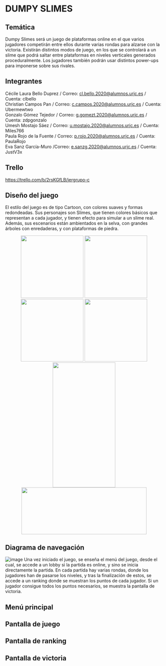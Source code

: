 # DUMPY SLIMES

## Temática
Dumpy Slimes será un juego de plataformas online en el que varios jugadores competirán entre ellos durante varias rondas para alzarse con la victoria. 
Existirán distintos modos de juego, en los que se controlará a un slime que podrá saltar entre plataformas en niveles verticales generados proceduralmente. 
Los jugadores también podrán usar distintos power-ups para imponerse sobre sus rivales.

## Integrantes
Cécile Laura Bello Duprez / Correo: cl.bello.2020@alumnos.urjc.es / Cuenta: clbello <br />
Christian Campos Pan / Correo: c.campos.2020@alumnos.urjc.es / Cuenta: Ubermewtwo <br />
Gonzalo Gómez Tejedor / Correo: g.gomezt.2020@alumnos.urjc.es / Cuenta: zdpgonzalo <br />
Umesh Mostajo Sáez / Correo: u.mostajo.2020@alumnos.urjc.es / Cuenta: Miles766 <br />
Paula Rojo de la Fuente / Correo: p.rojo.2020@alumnos.urjc.es / Cuenta: PaulaRojo <br />
Eva Sanz García-Muro /Correo: e.sanzg.2020@alumnos.urjc.es / Cuenta: JustV3x <br />

## Trello
https://trello.com/b/2rsKGfLB/jergrupo-c <br/>

## Diseño del juego
El estilo del juego es de tipo Cartoon, con colores suaves y formas redondeadas. Sus personajes son Slimes, que tienen colores básicos que representan a cada jugador, y tienen efecto para simular a un slime real. Además, sus escenarios están ambientados en la selva, con grandes árboles con enredaderas, y con plataformas de piedra.<br/>
<p align="center">
  <img src="https://user-images.githubusercontent.com/116154873/204617325-be863d9c-cb9c-4313-8539-e71591f036a0.jpeg" width="200" height="200" />
  <img src="https://user-images.githubusercontent.com/116154873/204617971-4435d107-9d64-41c4-8111-58c963c61766.jpeg" width="200" height="200" />
  <img src="https://user-images.githubusercontent.com/116154873/204617981-d3a9867a-8a18-41c4-ac3f-54185736edcd.jpeg" width="200" height="200" />
  <img src="https://user-images.githubusercontent.com/116154873/204617990-7acc9c5a-7d91-47f6-a223-c2a185484c86.jpeg" width="200" height="200" /> <br/>
  <img src="https://user-images.githubusercontent.com/116154873/204620181-88df325c-731f-48e8-85c7-f8d5ed3b26c8.png" width="200" height=400"/>
  <img src="https://user-images.githubusercontent.com/116154873/204618525-ad1882e4-b17a-40ba-b204-cb83d7ea132d.png" width="400" height="150" />
</p>

## Diagrama de navegación
![image](https://user-images.githubusercontent.com/116154873/204613804-16e69892-c959-406b-96c1-53e5e560c880.png)
Una vez iniciado el juego, se enseña el menú del juego, desde el cual, se accede a un lobby si la partida es online, y sino se inicia directamente la partida. En cada partida hay varias rondas, donde los jugadores han de pasarse los niveles, y tras la finalización de estos, se accede a un ranking donde se muestran los puntos de cada jugador. Si un jugador consigue todos los puntos necesarios, se muestra la pantalla de victoria.<br/>

## Menú principal

## Pantalla de juego

## Pantalla de ranking

## Pantalla de victoria
